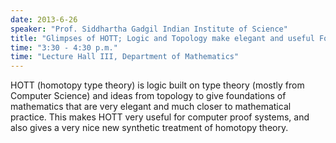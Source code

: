 ```yaml
---
date: 2013-6-26
speaker: "Prof. Siddhartha Gadgil Indian Institute of Science"
title: "Glimpses of HOTT; Logic and Topology make elegant and useful Foundations"
time: "3:30 - 4:30 p.m." 
time: "Lecture Hall III, Department of Mathematics"
---
```

HOTT (homotopy type theory) is logic built on type theory
(mostly from Computer Science) and ideas from topology to give
foundations of mathematics that are very elegant and much closer
to mathematical practice. This makes HOTT very useful for computer
proof systems, and also gives a very nice new synthetic treatment
of homotopy theory.
